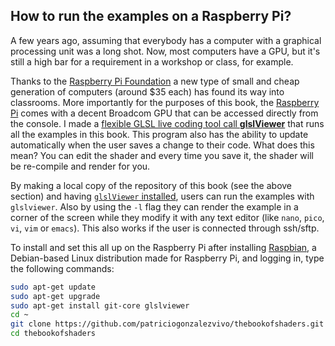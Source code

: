## How to run the examples on a Raspberry Pi?

A few years ago, assuming that everybody has a computer with a graphical processing unit was a long shot. Now, most computers have a GPU, but it's still a high bar for a requirement in a workshop or class, for example.

Thanks to the [Raspberry Pi Foundation](http://www.raspberrypi.org/) a new type of small and cheap generation of computers (around $35 each) has found its way into classrooms. More importantly for the purposes of this book, the [Raspberry Pi](http://www.raspberrypi.org/) comes with a decent Broadcom GPU that can be accessed directly from the console. I made a [flexible GLSL live coding tool call **glslViewer**](https://github.com/patriciogonzalezvivo/glslViewer) that runs all the examples in this book. This program also has the ability to update automatically when the user saves a change to their code. What does this mean? You can edit the shader and every time you save it, the shader will be re-compile and render for you.

By making a local copy of the repository of this book (see the above section) and having [`glslViewer` installed](https://github.com/patriciogonzalezvivo/glslViewer), users can run the examples with `glslviewer`. Also by using the `-l` flag they can render the example in a corner of the screen while they modify it with any text editor (like `nano`, `pico`, `vi`, `vim` or `emacs`). This also works if the user is connected through ssh/sftp.

To install and set this all up on the Raspberry Pi after installing [Raspbian](https://www.raspberrypi.org/downloads/raspbian/), a Debian-based Linux distribution made for Raspberry Pi, and logging in, type the following commands:

```bash
sudo apt-get update
sudo apt-get upgrade
sudo apt-get install git-core glslviewer
cd ~
git clone https://github.com/patriciogonzalezvivo/thebookofshaders.git
cd thebookofshaders
```
